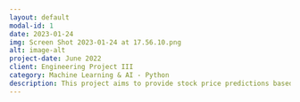 ```yaml
---
layout: default
modal-id: 1
date: 2023-01-24
img: Screen Shot 2023-01-24 at 17.56.10.png
alt: image-alt
project-date: June 2022
client: Engineering Project III
category: Machine Learning & AI - Python
description: This project aims to provide stock price predictions based on the latest machine learning technologies to all retail investors. Used tools and languages is -  Python 3.7, Pycharm IDE, Streamlit, Facebook Prophet, Yahoo Finance. 
---
```


